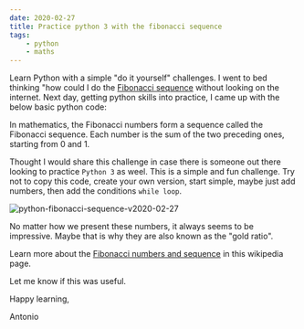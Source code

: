```yaml
---
date: 2020-02-27
title: Practice python 3 with the fibonacci sequence
tags:
    - python
    - maths
---
```


Learn Python with a simple "do it yourself" challenges. I went to bed thinking "how could I do the [Fibonacci sequence](https://en.wikipedia.org/wiki/Fibonacci_number) without looking on the internet. Next day, getting python skills into practice, I came up with the below basic python code:

<script src="https://gist.github.com/AntonioFeijaoUK/bd55d7129eb404720aa4e5b414f1cc5c.js"></script>

In mathematics, the Fibonacci numbers form a sequence called the Fibonacci sequence. Each number is the sum of the two preceding ones, starting from 0 and 1.

Thought I would share this challenge in case there is someone out there looking to practice `Python 3` as weel. This is a simple and fun challenge. Try not to copy this code, create your own version, start simple, maybe just add numbers, then add the conditions `while loop`.

![python-fibonacci-sequence-v2020-02-27](/assets/images/python-fibonacci-sequence-v2020-02-27.jpg)


No matter how we present these numbers, it always seems to be impressive. Maybe that is why they are also known as the "gold ratio".


Learn more about the [Fibonacci numbers and sequence](https://en.wikipedia.org/wiki/Fibonacci_number) in this wikipedia page.

Let me know if this was useful.


Happy learning,

Antonio
